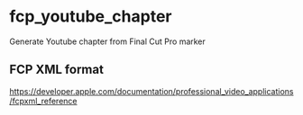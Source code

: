 # fcp_youtube_chapter
Generate Youtube chapter from Final Cut Pro marker 

## FCP XML format
https://developer.apple.com/documentation/professional_video_applications/fcpxml_reference
